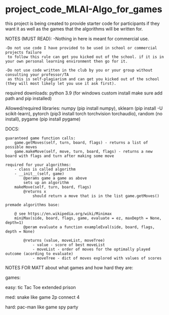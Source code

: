 # project_code_MLAI-Algo_for_games
this project is being created to provide starter code for participants if they want it as well as the games that the algorithms will be written for.

NOTES (MUST READ):
	-Nothing in here is meant for commercial use.

	-Do not use code I have provided to be used in school or commercial projects failure 
	 to follow this rule can get you kicked out of the school. if it is in your own personal learning environment then go for it.
	 
	-Do not use code written in the club by you or your group without consulting your professor/TA 
	 as this is self-plagiarism and can get you kicked out of the school (they will most likely let you use it ask first).



required downloads:
	python 3.9 (for windows custom install make sure add path and pip installed)

Allowed/required libraries:
	numpy (pip install numpy), 
	sklearn (pip install -U scikit-learn), 
	pytorch (pip3 install torch torchvision torchaudio), 
	random (no install), 
	pygame (pip install pygame)

DOCS:
				
	guaranteed game function calls:
		game.getMoves(self, turn, board, flags) - returns a list of possible moves
		game.makeMove(self, move, turn, board, flags) - returns a new board with flags and turn after making some move
	
	required for your algorithms:
		- class is called algorithm
		- __init__(self, game)
			@perams game a game as above
			sets up an algorithm
		makeMove(self, turn, board, flags)
			@returns x
				should return a move that is in the list game.getMoves()
	
	premade algorithms base:

		@ see https://en.wikipedia.org/wiki/Minimax
		miniMax(side, board, flags, game, evaluate = ez, maxDepth = None, depth=1)
			@peram evaluate a function exampleEval(side, board, flags, depth = None) 
			
			@returns (value, moveList, moveTree)
				- value - score of best moveList
				- moveList - order of moves for the optimally played outcome (acording to evaluate)
				- moveTree - dict of moves explored with values of scores


NOTES FOR MATT about what games and how hard they are:

games:

easy:
tic Tac Toe
extended prison

med:
snake like game 2p
connect 4

hard:
pac-man like game
spy party


